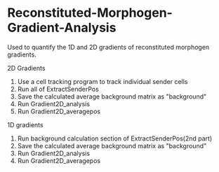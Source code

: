 # Reconstituted-Morphogen-Gradient-Analysis
Used to quantify the 1D and 2D gradients of reconstituted morphogen gradients.

2D Gradients
1. Use a cell tracking program to track individual sender cells
2. Run all of ExtractSenderPos
3. Save the calculated average background matrix as "background" 
4. Run Gradient2D_analysis
5. Run Gradient2D_averagepos

1D gradients
1. Run background calculation section of ExtractSenderPos(2nd part) 
2. Save the calculated average background matrix as "background" 
3. Run Gradient2D_analysis
4. Run Gradient2D_averagepos
